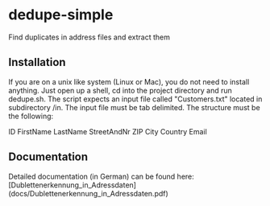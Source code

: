# dedupe-simple
Find duplicates in address files and extract them

## Installation
If you are on a unix like system (Linux or Mac), you do not need to install anything. Just open up a shell, cd into the project directory and run dedupe.sh. The script expects an input file called "Customers.txt" located in subdirectory /in. The input file must be tab delimited. The structure must be the following:

ID  FirstName LastName  StreetAndNr  ZIP City  Country Email

## Documentation
Detailed documentation (in German) can be found here: [Dublettenerkennung_in_Adressdaten] (docs/Dublettenerkennung_in_Adressdaten.pdf)
